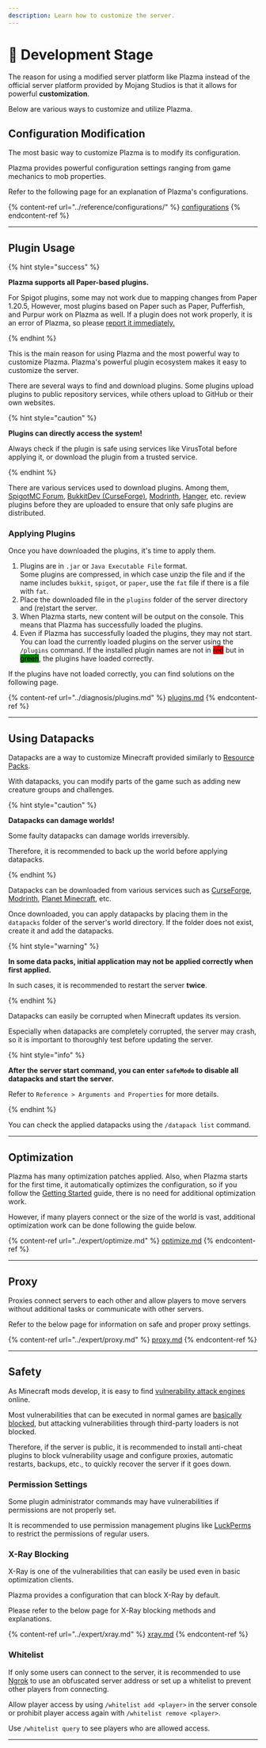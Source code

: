 ```yaml
---
description: Learn how to customize the server.
---
```


# 📶 Development Stage

The reason for using a modified server platform like Plazma instead of the official server platform provided by Mojang Studios is that it allows for powerful **customization**.

Below are various ways to customize and utilize Plazma.

## Configuration Modification <a href="#id-1" id="id-1"></a>

The most basic way to customize Plazma is to modify its configuration.

Plazma provides powerful configuration settings ranging from game mechanics to mob properties.

Refer to the following page for an explanation of Plazma's configurations.

{% content-ref url="../reference/configurations/" %}
[configurations](../reference/configurations/)
{% endcontent-ref %}

***

## Plugin Usage <a href="#id-2" id="id-2"></a>

{% hint style="success" %}

**Plazma supports all Paper-based plugins.**

For Spigot plugins, some may not work due to mapping changes from Paper 1.20.5,
However, most plugins based on Paper such as Paper, Pufferfish, and Purpur
work on Plazma as well. If a plugin does not work properly, it is an error of Plazma, so please [report it immediately.](../diagnosis/plugins.md)

{% endhint %}

This is the main reason for using Plazma and the most powerful way to customize Plazma.
Plazma's powerful plugin ecosystem makes it easy to customize the server.

There are several ways to find and download plugins. Some plugins
upload plugins to public repository services, while others upload to GitHub or their own
websites.

{% hint style="caution" %}

**Plugins can directly access the system!**

Always check if the plugin is safe using services like VirusTotal before applying it,
or download the plugin from a trusted service.

{% endhint %}

There are various services used to download plugins. Among them, [SpigotMC Forum](https://www.spigotmc.org/resources/), [BukkitDev (CurseForge)](https://dev.bukkit.org/bukkit-plugins), [Modrinth](https://modrinth.com/plugins), [Hanger](https://hangar.papermc.io/), etc. review plugins before they are uploaded to ensure that only safe plugins are distributed.

### Applying Plugins <a href="#id-2.1" id="id-2.1"></a>

Once you have downloaded the plugins, it's time to apply them.

1. Plugins are in `.jar` or `Java Executable File` format.\
   Some plugins are compressed, in which case
   unzip the file and if the name includes `bukkit`, `spigot`, or `paper`,
   use the `fat` file if there is a file with `fat`.
2. Place the downloaded file in the `plugins` folder of the server directory and (re)start the server.
3. When Plazma starts, new content will be output on the console.
   This means that Plazma has successfully loaded the plugins.
4. Even if Plazma has successfully loaded the plugins, they may not start.
   You can load the currently loaded plugins on the server using the `/plugins` command.
   If the installed plugin names are not in <mark style="background-color:red;">red</mark> but
   in <mark style="background-color:green;">green</mark>, the plugins have loaded correctly.

If the plugins have not loaded correctly, you can find solutions on the following page.

{% content-ref url="../diagnosis/plugins.md" %}
[plugins.md](../diagnosis/plugins.md)
{% endcontent-ref %}

***

## Using Datapacks <a href="#id-3" id="id-3"></a>

Datapacks are a way to customize Minecraft provided similarly to
[Resource Packs](#user-content-fn-1).

With datapacks, you can modify parts of the game such as adding new creature groups and challenges.

{% hint style="caution" %}

**Datapacks can damage worlds!**

Some faulty datapacks can damage worlds irreversibly.

Therefore, it is recommended to back up the world before applying datapacks.

{% endhint %}

Datapacks can be downloaded from various services such as [CurseForge](https://www.curseforge.com/minecraft/search?page=1\&pageSize=50\&sortBy=relevancy\&class=data-packs), [Modrinth](https://modrinth.com/datapacks), [Planet Minecraft](https://www.planetminecraft.com/data-packs/), etc.

Once downloaded, you can apply datapacks by placing them in the `datapacks` folder of the server's world directory.
If the folder does not exist, create it and add the datapacks.

{% hint style="warning" %}

**In some data packs, initial application may not be applied correctly when first applied.**

In such cases, it is recommended to restart the server **twice**.

{% endhint %}

Datapacks can easily be corrupted when Minecraft updates its version.

Especially when datapacks are completely corrupted, the server may crash,
so it is important to thoroughly test before updating the server.

{% hint style="info" %}

**After the server start command, you can enter `safeMode` to disable all datapacks and start the server.**

Refer to `Reference > Arguments and Properties` for more details.

{% endhint %}

You can check the applied datapacks using the `/datapack list` command.

***

## Optimization <a href="#id-4" id="id-4"></a>

Plazma has many optimization patches applied. Also, when Plazma starts for the first time, it automatically optimizes the configuration, so if you follow the [Getting Started](./README.md) guide, there is no need for additional optimization work.

However, if many players connect or the size of the world is vast, additional optimization work can be done following the guide below.

{% content-ref url="../expert/optimize.md" %}
[optimize.md](../expert/optimize.md)
{% endcontent-ref %}

***

## Proxy <a href="#id-5" id="id-5"></a>

Proxies connect servers to each other and allow players to move servers without additional tasks or communicate with other servers.

Refer to the below page for information on safe and proper proxy settings.

{% content-ref url="../expert/proxy.md" %}
[proxy.md](../expert/proxy.md)
{% endcontent-ref %}

***

## Safety <a href="#id-5" id="id-5"></a>

As Minecraft mods develop, it is easy to find [vulnerability attack engines](#user-content-fn-3) online.

Most vulnerabilities that can be executed in normal games are [basically blocked](#user-content-fn-4), but attacking vulnerabilities through third-party loaders is not blocked.

Therefore, if the server is public, it is recommended to install anti-cheat plugins to block vulnerability usage and configure proxies, automatic restarts, backups, etc., to quickly recover the server if it goes down.

### Permission Settings <a href="#id-5.1" id="id-5.1"></a>

Some plugin administrator commands may have vulnerabilities if permissions are not properly set.

It is recommended to use permission management plugins like [LuckPerms](https://luckperms.net/) to restrict the permissions of regular users.

### X-Ray Blocking <a href="#id-5.2" id="id-5.2"></a>

X-Ray is one of the vulnerabilities that can easily be used even in basic optimization clients.

Plazma provides a configuration that can block X-Ray by default.

Please refer to the below page for X-Ray blocking methods and explanations.

{% content-ref url="../expert/xray.md" %}
[xray.md](../expert/xray.md)
{% endcontent-ref %}

### Whitelist <a href="#id-5.3" id="id-5.3"></a>

If only some users can connect to the server, it is recommended to use [Ngrok](./README.md#id-6.2) to use an obfuscated server address or set up a whitelist to prevent other players from connecting.

Allow player access by using `/whitelist add <player>` in the server console or prohibit player access again with `/whitelist remove <player>`.

Use `/whitelist query` to see players who are allowed access.

***

[^1]: Or Minecraft: Bedrock Edition addons.

[^2]: Adding new creature groups, etc.

[^3]: Commonly referred to as "hacks".

[^4]: If the configuration is not optimized, or Plazma is old, or new vulnerabilities are not blocked, players may not be blocked when connecting to the server.

[^5]: When players connect to the server, it is through the Ngrok proxy server, and the Ngrok address issued with each restart will be different.
